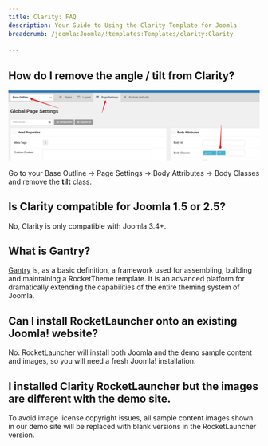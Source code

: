 ```yaml
---
title: Clarity: FAQ
description: Your Guide to Using the Clarity Template for Joomla
breadcrumb: /joomla:Joomla/!templates:Templates/clarity:Clarity

---
```


## How do I remove the angle / tilt from Clarity?

![](assets/tilt.jpg)

Go to your Base Outline -> Page Settings -> Body Attributes -> Body Classes and remove the **tilt** class.

## Is Clarity compatible for Joomla 1.5 or 2.5?

No, Clarity is only compatible with Joomla 3.4+.

## What is Gantry?

[Gantry][gantry] is, as a basic definition, a framework used for assembling, building and maintaining a RocketTheme template. It is an advanced platform for dramatically extending the capabilities of the entire theming system of Joomla.

## Can I install RocketLauncher onto an existing Joomla! website?

No. RocketLauncher will install both Joomla and the demo sample content and images, so you will need a fresh Joomla! installation.

## I installed Clarity RocketLauncher but the images are different with the demo site.

To avoid image license copyright issues, all sample content images shown in our demo site will be replaced with blank versions in the RocketLauncher version.

[gantry]: http://gantry.org/
[forum]: http://www.rockettheme.com/forum/joomla-template-clarity
[roksprocket]: http://www.rockettheme.com/joomla/extensions/roksprocket

